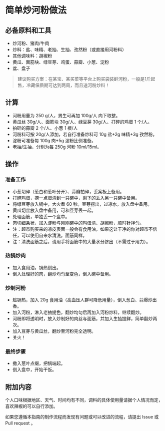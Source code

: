 # 简单炒河粉做法

## 必备原料和工具

* 炒河粉、猪肉/牛肉
* 炒料：盐、味精、老抽、生抽、孜然粉（或直接用河粉料）
* 其他调味料：胡椒粉
* 黄瓜、面筋块、绿豆芽、鸡蛋、蒜瓣、小葱、淀粉
* 盆、盘子

> 建议购买方案：在某宝、某买菜等平台上购买袋装鲜河粉，一般是1斤起售，冷藏保质期可达到两周，而且送河粉炒料！

## 计算

* 河粉用量为 250 g/人，男生可再加 100g/人 向下取整。
* 黄瓜丝 30g/人、面筋块 30g/人、绿豆芽 30g/人、打碎的鸡蛋 1 个/人。
* 拍碎的蒜瓣 2 个/人、小葱 1 根/人
* 河粉料可按 20g/人添加，若自行准备炒料可 10g 盐+2g 味精+3g 孜然粉。
* 淀粉可准备每 100g 肉+5g 淀粉比例准备。
* 老抽/生抽，分别为每 250g 河粉 10ml/15ml。

## 操作

### 准备工作

* 小葱切碎（葱白和葱叶分开）、蒜瓣拍碎，丢案板上备用。
* 打碎鸡蛋，捞一点蛋清到一只碗中，剩下的丢入另一只碗中备用。
* 将绿豆芽放入锅中，大火煮 60 秒。豆芽捞出，过凉水，放入盘中备用。
* 黄瓜切丝放入盘中备用，可和豆芽丢一起。
* 处理面筋，单独丢一个盘中。
* 肉切细条状，加入淀粉与刚刚碗中的鸡蛋清、胡椒粉，顺时针拌匀。
* 注：超市购买来的凉皮表面一般会有食用油，如果这让干净的你对超市不信任，可以使用自来水清洗。面筋同样。
* 注：清洗面筋之后，请用手将面筋中的大量水分挤出（不需过于用力）。

### 热锅炒肉

* 加入食用油，锅热倒出。
* 倒入处理好的肉，翻炒均匀至变色，倒入碗中备用。

### 炒制河粉

* 趁锅热，加入 20g 食用油（高血压人群可降低用量），倒入葱白、蒜爆炒出香。
* 加入河粉，淋入老抽提色，翻炒均匀后再加入河粉炒料，继续翻炒。
* 河粉即将透明时，放入炒制好的肉丝与面筋，并加入生抽提鲜，简单翻炒两次。
* 加入豆芽与黄瓜丝，翻炒至河粉完全透明。
* 关火！

### 最终步骤

* 撒入葱叶点缀，把锅端起。
* 倒入盘中，开始干饭。

## 附加内容

个人口味根据地区、天气、时间均有不同，调料的具体使用量请据个人情况而定，喜欢辣椒的可以自行添加。

如果您遵循本指南的制作流程而发现有问题或可以改进的流程，请提出 Issue 或 Pull request 。
